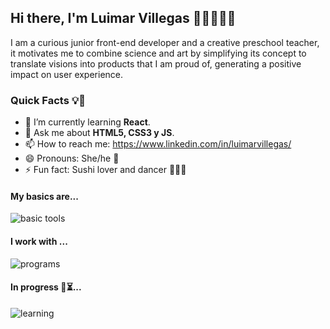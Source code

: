 ## Hi there, I'm Luimar Villegas 👩‍💻👩‍🏫✨

I am a curious junior front-end developer and a creative preschool teacher, it motivates me to combine science and art by simplifying its concept to
translate visions into products that I am proud of, generating a
positive impact on user experience.

### Quick Facts 💡👀

- 🌱 I’m currently learning **React**.
- 💬 Ask me about **HTML5, CSS3 y JS**. 
- 📫 How to reach me: https://www.linkedin.com/in/luimarvillegas/
- 😄 Pronouns: She/he 👸
- ⚡ Fun fact: Sushi lover and dancer 💃💅🎶

#### My basics are... 

![basic tools](https://user-images.githubusercontent.com/72896304/122651248-946ac900-d105-11eb-8dbe-be7b70df507f.png)

#### I work with ... 

![programs](https://user-images.githubusercontent.com/72896304/122651277-c2500d80-d105-11eb-9a36-0b0a4d569673.png)

#### In progress 🔋⏳... 

![learning](https://user-images.githubusercontent.com/72896304/122651286-d09e2980-d105-11eb-9e63-962d775f4dcd.png)

